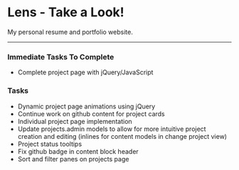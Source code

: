 # Lens - Take a Look!

My personal resume and portfolio website.

---

### Immediate Tasks To Complete
- Complete project page with jQuery/JavaScript

### Tasks
- Dynamic project page animations using jQuery
- Continue work on github content for project cards
- Individual project page implementation
- Update projects.admin models to allow for more intuitive project creation and editing (inlines for content models in change project view)
- Project status tooltips
- Fix github badge in content block header
- Sort and filter panes on projects page